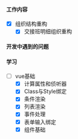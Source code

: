 #### 工作内容

- [x] 组织结构重构
  - [x] 交接班明细组织重构

#### 开发中遇到的问题



#### 学习

- [ ] vue基础
  - [x] 计算属性和侦听器
  - [x] Class与Style绑定
  - [x] 条件渲染
  - [x] 列表渲染
  - [x] 事件处理
  - [x] 表单输入绑定
  - [x] 组件基础